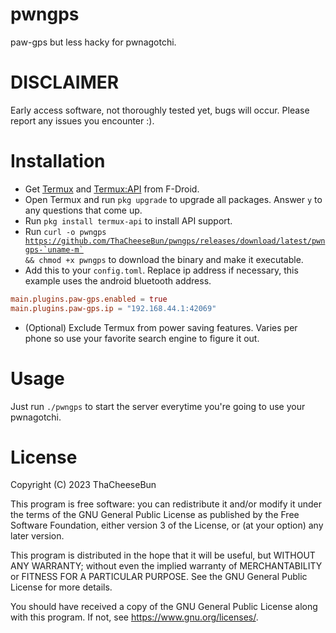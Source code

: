 # pwngps
paw-gps but less hacky for pwnagotchi.

# DISCLAIMER
Early access software, not thoroughly tested yet, bugs will occur. Please report any issues you encounter :).

# Installation
- Get [Termux](https://f-droid.org/en/packages/com.termux/) and [Termux:API](https://f-droid.org/en/packages/com.termux.api/) from F-Droid.
- Open Termux and run <code>pkg upgrade</code> to upgrade all packages. Answer <code>y</code> to any questions that come up.
- Run <code>pkg install termux-api</code> to install API support.
- Run <code>curl -o pwngps https://github.com/ThaCheeseBun/pwngps/releases/download/latest/pwngps-`uname-m` && chmod +x pwngps</code> to download the binary and make it executable.
- Add this to your <code>config.toml</code>. Replace ip address if necessary, this example uses the android bluetooth address.
```toml
main.plugins.paw-gps.enabled = true
main.plugins.paw-gps.ip = "192.168.44.1:42069"
```
- (Optional) Exclude Termux from power saving features. Varies per phone so use your favorite search engine to figure it out.

# Usage
Just run <code>./pwngps</code> to start the server everytime you're going to use your pwnagotchi.

# License
Copyright (C) 2023  ThaCheeseBun

This program is free software: you can redistribute it and/or modify
it under the terms of the GNU General Public License as published by
the Free Software Foundation, either version 3 of the License, or
(at your option) any later version.

This program is distributed in the hope that it will be useful,
but WITHOUT ANY WARRANTY; without even the implied warranty of
MERCHANTABILITY or FITNESS FOR A PARTICULAR PURPOSE.  See the
GNU General Public License for more details.

You should have received a copy of the GNU General Public License
along with this program.  If not, see <https://www.gnu.org/licenses/>.